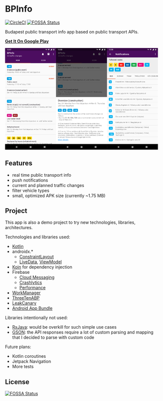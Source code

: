 # BPInfo

[![CircleCI](https://circleci.com/gh/ofalvai/BPInfo.svg?style=svg)](https://circleci.com/gh/ofalvai/BPInfo)
[![FOSSA Status](https://app.fossa.com/api/projects/git%2Bgithub.com%2Fofalvai%2FBPInfo.svg?type=shield)](https://app.fossa.com/projects/git%2Bgithub.com%2Fofalvai%2FBPInfo?ref=badge_shield)

Budapest public transport info app based on public transport APIs.

[__Get It On Google Play__](play.google.com/store/apps/details?id=com.ofalvai.bpinfo)

![Screenshot](/screenshots.png?raw=true)

## Features

- real time public transport info
- push notifications
- current and planned traffic changes
- filter vehicle types
- small, optimized APK size (currently ~1.75 MB)


## Project

This app is also a demo project to try new technologies, libraries, architectures.

Technologies and libraries used:

- [Kotlin](https://kotlinlang.org)
- androidx.*
    - [ConstraintLayout](https://developer.android.com/training/constraint-layout)
    - [LiveData](https://developer.android.com/topic/libraries/architecture/livedata), [ViewModel](https://developer.android.com/topic/libraries/architecture/viewmodel)
- [Koin](https://insert-koin.io/) for dependency injection
- Firebase
    - [Cloud Messaging](https://firebase.google.com/docs/cloud-messaging/)
    - [Crashlytics](https://firebase.google.com/docs/crashlytics/)
    - [Performance](https://firebase.google.com/docs/perf-mon/)
- [WorkManager](https://developer.android.com/topic/libraries/architecture/workmanager)
- [ThreeTenABP](https://github.com/JakeWharton/ThreeTenABP)
- [LeakCanary](https://github.com/square/leakcanary)
- [Android App Bundle](https://developer.android.com/platform/technology/app-bundle/)

Libraries intentionally not used:

- [RxJava](https://github.com/ReactiveX/RxJava): would be overkill for such simple use cases
- [GSON](https://github.com/google/gson): the API responses require a lot of custom parsing and mapping that I decided to parse with custom code

Future plans:

- Kotlin coroutines
- Jetpack Navigation
- More tests


## License
[![FOSSA Status](https://app.fossa.com/api/projects/git%2Bgithub.com%2Fofalvai%2FBPInfo.svg?type=large)](https://app.fossa.com/projects/git%2Bgithub.com%2Fofalvai%2FBPInfo?ref=badge_large)